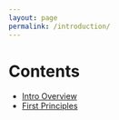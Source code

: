 ```yaml
---
layout: page
permalink: /introduction/
---
```


# Contents

- [Intro Overview](./intro-overview.html)
- [First Principles](./first-principles.html)
